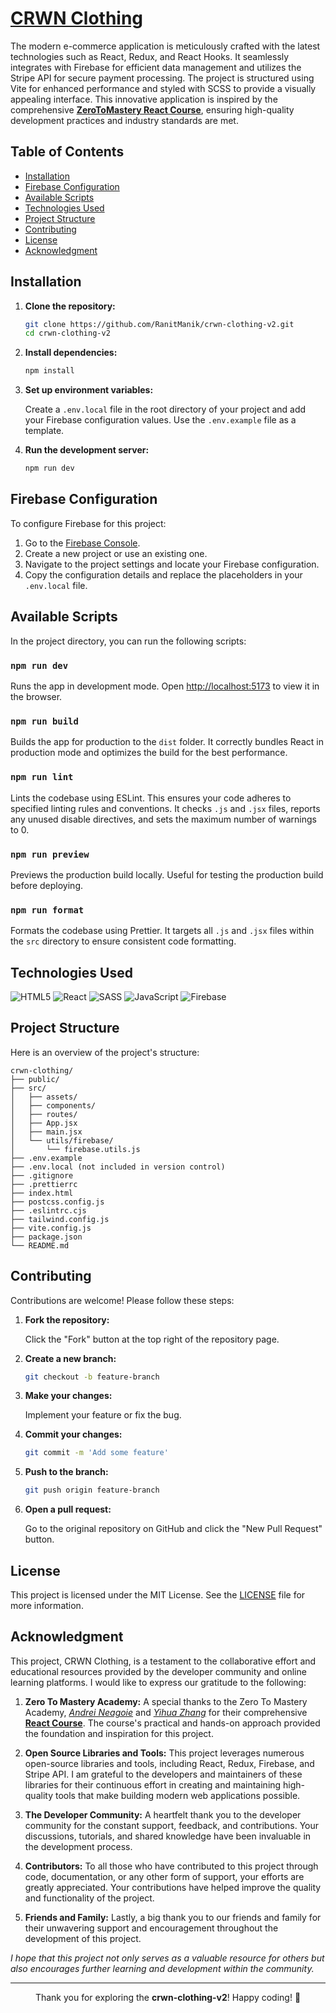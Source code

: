 # [CRWN Clothing](https://crwn-clothing-v2-live.vercel.app/)

The modern e-commerce application is meticulously crafted with the latest technologies such as React, Redux, and React Hooks. It seamlessly integrates with Firebase for efficient data management and utilizes the Stripe API for secure payment processing. The project is structured using Vite for enhanced performance and styled with SCSS to provide a visually appealing interface. This innovative application is inspired by the comprehensive **[ZeroToMastery React Course](https://zerotomastery.io/courses/learn-react/)**, ensuring high-quality development practices and industry standards are met.

## Table of Contents

- [Installation](#installation)
- [Firebase Configuration](#firebase-configuration)
- [Available Scripts](#available-scripts)
- [Technologies Used](#technologies-used)
- [Project Structure](#project-structure)
- [Contributing](#contributing)
- [License](#license)
- [Acknowledgment](#acknowledgment)

## Installation

1. **Clone the repository:**

   ```sh
   git clone https://github.com/RanitManik/crwn-clothing-v2.git
   cd crwn-clothing-v2
   ```

2. **Install dependencies:**

   ```sh
   npm install
   ```

3. **Set up environment variables:**

   Create a `.env.local` file in the root directory of your project and add your Firebase configuration values. Use
   the `.env.example` file as a template.

4. **Run the development server:**

   ```sh
   npm run dev
   ```

## Firebase Configuration

To configure Firebase for this project:

1. Go to the [Firebase Console](https://console.firebase.google.com/).
2. Create a new project or use an existing one.
3. Navigate to the project settings and locate your Firebase configuration.
4. Copy the configuration details and replace the placeholders in your `.env.local` file.

## Available Scripts

In the project directory, you can run the following scripts:

### `npm run dev`

Runs the app in development mode. Open [http://localhost:5173](http://localhost:5173) to view it in the browser.

### `npm run build`

Builds the app for production to the `dist` folder. It correctly bundles React in production mode and optimizes the
build for the best performance.

### `npm run lint`

Lints the codebase using ESLint. This ensures your code adheres to specified linting rules and conventions. It
checks `.js` and `.jsx` files, reports any unused disable directives, and sets the maximum number of warnings to 0.

### `npm run preview`

Previews the production build locally. Useful for testing the production build before deploying.

### `npm run format`

Formats the codebase using Prettier. It targets all `.js` and `.jsx` files within the `src` directory to ensure
consistent code formatting.

## Technologies Used

![HTML5](https://img.shields.io/badge/html5-%23E34F26.svg?style=for-the-badge&logo=html5&logoColor=white)
![React](https://img.shields.io/badge/react-%2320232a.svg?style=for-the-badge&logo=react&logoColor=%2361DAFB)
![SASS](https://img.shields.io/badge/SASS-hotpink.svg?style=for-the-badge&logo=SASS&logoColor=white)
![JavaScript](https://img.shields.io/badge/JavaScript-F7DF1E?style=for-the-badge&logo=javascript&logoColor=black)
![Firebase](https://img.shields.io/badge/firebase-a08021?style=for-the-badge&logo=firebase&logoColor=ffcd34)

## Project Structure

Here is an overview of the project's structure:

```
crwn-clothing/
├── public/
├── src/
│   ├── assets/
│   ├── components/
│   ├── routes/
│   ├── App.jsx
│   ├── main.jsx
│   └── utils/firebase/
│       └── firebase.utils.js
├── .env.example
├── .env.local (not included in version control)
├── .gitignore
├── .prettierrc
├── index.html
├── postcss.config.js
├── .eslintrc.cjs
├── tailwind.config.js
├── vite.config.js
├── package.json
└── README.md
```

## Contributing

Contributions are welcome! Please follow these steps:

1. **Fork the repository:**

   Click the "Fork" button at the top right of the repository page.

2. **Create a new branch:**

   ```sh
   git checkout -b feature-branch
   ```

3. **Make your changes:**

   Implement your feature or fix the bug.

4. **Commit your changes:**

   ```sh
   git commit -m 'Add some feature'
   ```

5. **Push to the branch:**

   ```sh
   git push origin feature-branch
   ```

6. **Open a pull request:**

   Go to the original repository on GitHub and click the "New Pull Request" button.

## License

This project is licensed under the MIT License. See the [LICENSE](LICENSE) file for more information.

## Acknowledgment

This project, CRWN Clothing, is a testament to the collaborative effort and educational resources provided by the
developer community and online learning platforms. I would like to express our gratitude to the following:

1. **Zero To Mastery Academy:** A special thanks to the Zero To Mastery
   Academy, _[Andrei Neagoie](https://zerotomastery.io/about/instructor/andrei-neagoie/)_
   and _[Yihua Zhang](https://zerotomastery.io/about/instructor/yihua-zhang/)_
   for their
   comprehensive **[React Course](https://zerotomastery.io/courses/learn-react/)**. The course's practical and hands-on
   approach provided the foundation and inspiration for this project.

2. **Open Source Libraries and Tools:** This project leverages numerous open-source libraries and tools, including
   React, Redux, Firebase, and Stripe API. I am grateful to the developers and maintainers of these libraries for their
   continuous effort in creating and maintaining high-quality tools that make building modern web applications possible.

3. **The Developer Community:** A heartfelt thank you to the developer community for the constant support, feedback, and
   contributions. Your discussions, tutorials, and shared knowledge have been invaluable in the development process.

4. **Contributors:** To all those who have contributed to this project through code, documentation, or any other form of
   support, your efforts are greatly appreciated. Your contributions have helped improve the quality and functionality
   of the project.

5. **Friends and Family:** Lastly, a big thank you to our friends and family for their unwavering support and
   encouragement throughout the development of this project.

_I hope that this project not only serves as a valuable resource for others but also encourages further learning and
development within the community._

---

<p align="center">Thank you for exploring the <strong>crwn-clothing-v2</strong>! Happy coding! 🚀</p>

